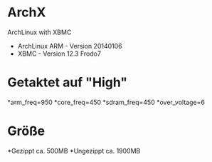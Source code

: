 ArchX
=====

ArchLinux with XBMC


* ArchLinux ARM - Version 20140106
* XBMC - Version 12.3 Frodo7

Getaktet auf "High"
=====
*arm_freq=950
*core_freq=450
*sdram_freq=450
*over_voltage=6

Größe
=====
*Gezippt ca. 500MB
*Ungezippt ca. 1900MB
